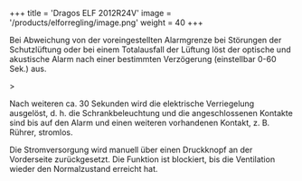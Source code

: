 +++
title = 'Dragos ELF 2012R24V'
image = '/products/elforregling/image.png'
weight = 40
+++

Bei Abweichung von der voreingestellten Alarmgrenze bei Störungen der Schutzlüftung oder bei einem Totalausfall der Lüftung löst der optische und akustische Alarm nach einer bestimmten Verzögerung (einstellbar 0-60 Sek.) aus.

<!--more-->>

Nach weiteren ca. 30 Sekunden wird die elektrische Verriegelung ausgelöst, d. h. die Schrankbeleuchtung und die angeschlossenen Kontakte sind bis auf den Alarm und einen weiteren vorhandenen Kontakt, z. B. Rührer, stromlos.

Die Stromversorgung wird manuell über einen Druckknopf an der Vorderseite zurückgesetzt. Die Funktion ist blockiert, bis die Ventilation wieder den Normalzustand erreicht hat.
